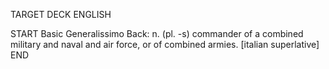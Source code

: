 TARGET DECK
ENGLISH

START
Basic
Generalissimo
Back: n. (pl. -s) commander of a combined military and naval and air force, or of combined armies. [italian superlative]
END
